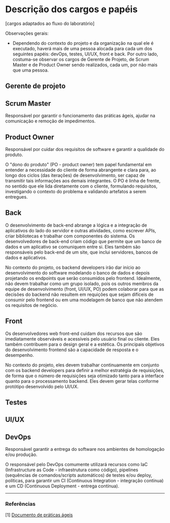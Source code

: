 # Descrição dos cargos e papéis
[cargos adaptados ao fluxo do laboratório]

Observações gerais:

- Dependendo do contexto do projeto e da organização na qual ele é executado, haverá mais de uma pessoa alocada para cada um dos seguintes papéis: devOps, testes, UI/UX, front e back. Por outro lado, costuma-se observar os cargos de Gerente de Projeto, de Scrum Master e de Product Owner sendo realizados, cada um, por não mais que uma pessoa.

## Gerente de projeto
<!---Fay---> 
## Scrum  Master
<!-- Erick ? -->

Responsável por garantir o funcionamento das práticas ágeis, ajudar na comunicação e remoção de impedimentos.

## Product Owner
<!-- Hugo
Geovana
Julia
Fernando Gonçalves -->

Responsável por cuidar dos requisitos de software e garantir a qualidade do produto.

O "dono do produto" (PO - product owner) tem papel fundamental em entender a necessidade do cliente de forma abrangente e clara para, ao longo dos ciclos (das iterações) de desenvolvimento, ser capaz de transmitir tais informações aos demais integrantes. O PO é linha de frente, no sentido que ele lida diretamente com o cliente, formulando requisitos, investigando o contexto do problema e validando artefatos a serem entregues.

## Back
<!-- Dario
Guy
Erick
Matheus -->

O desenvolvimento de back-end abrange a lógica e a integração de aplicativos do lado do servidor e outras atividades, como escrever APIs, criar bibliotecas e trabalhar com componentes do sistema. Os desenvolvedores de back-end criam código que permite que um banco de dados e um aplicativo se comuniquem entre si.
Eles também são responsáveis pelo back-end de um site, que inclui servidores, bancos de dados e aplicativos.

No contexto do projeto, os backend developers irão dar início ao desenvolvimento do software modelando o banco de dados e depois projetando os endpoints que serão consumidos pelo frontend. Idealmente, não devem trabalhar como um grupo isolado, pois os outros membros da equipe de desenvolvimento (front, UI/UX, PO) podem colaborar para que as decisões do backend não resultem em requições que sejam difíceis de consumir pelo frontend ou em uma modelagem de banco que não atendem os requisitos de negócio.

## Front
<!-- Irwin
Fernando Lacerda
Lameque
Antonio -->
Os desenvolvedores web front-end cuidam dos recursos que são imediatamente observáveis e acessíveis pelo usuário final ou cliente. Eles também contribuem para o design geral e a estética. Os principais objetivos do desenvolvimento frontend são a capacidade de resposta e o desempenho.

No contexto do projeto, eles devem trabalhar continuamente em conjunto com os backend developers para definir a melhor estratégia de requisições, de forma que o número de requisições seja otimizado tanto para a interface quanto para o processamento backend. Eles devem gerar telas conforme protótipo desenvolvido pelo UI/UX.


## Testes
<!-- Lucas
Jessica
Vitor -->
## UI/UX
<!-- Narmer -->
## DevOps
<!-- Dario
Matheus -->

Responsável garantir a entrega do software nos ambientes de homologação e/ou produção.

O responsável pelo DevOps comumente utilizará recursos como IaC (Infrastructure as Code - infraestrutura como código), pipelines (sequências de comandos/scripts automáticos) de testes e/ou deploy, políticas, para garantir um CI (Continuous Integration - integração contínua) e um CD (Continuous Deployment - entrega contínua).

<hr>

### Referências

[1] [Documento de práticas ágeis](https://github.com/codehg/dreamteam-agu/blob/main/politicas/praticas-ageis.md)
